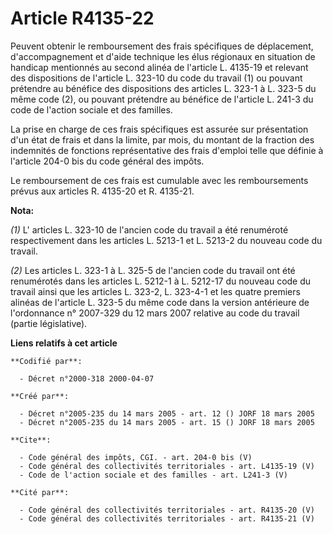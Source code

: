 # Article R4135-22

Peuvent obtenir le remboursement des frais spécifiques de déplacement, d'accompagnement et d'aide technique les élus
régionaux en situation de handicap mentionnés au second alinéa de l'article L. 4135-19 et relevant des dispositions de
l'article L. 323-10 du code du travail (1) ou pouvant prétendre au bénéfice des dispositions des articles L. 323-1 à L. 323-5
du même code (2), ou pouvant prétendre au bénéfice de l'article L. 241-3 du code de l'action sociale et des familles. 

La prise en charge de ces frais spécifiques est assurée sur présentation d'un état de frais et dans la limite, par mois, du
montant de la fraction des indemnités de fonctions représentative des frais d'emploi telle que définie à l'article 204-0 bis
du code général des impôts. 

Le remboursement de ces frais est cumulable avec les remboursements prévus aux articles R. 4135-20 et R. 4135-21.

**Nota:**

_(1)_ L' articles L. 323-10 de l'ancien code du travail a été renuméroté respectivement dans les articles L. 5213-1 et L.
5213-2 du nouveau code du travail.

_(2)_ Les articles L. 323-1 à L. 325-5 de l'ancien code du travail ont été renumérotés dans les articles L. 5212-1 à L.
5212-17 du nouveau code du travail ainsi que les articles L. 323-2, L. 323-4-1 et les quatre premiers alinéas de l'article L.
323-5 du même code dans la version antérieure de l'ordonnance n° 2007-329 du 12 mars 2007 relative au code du travail (partie
législative).

**Liens relatifs à cet article**

	**Codifié par**:

	  - Décret n°2000-318 2000-04-07

	**Créé par**:

	  - Décret n°2005-235 du 14 mars 2005 - art. 12 () JORF 18 mars 2005
	  - Décret n°2005-235 du 14 mars 2005 - art. 15 () JORF 18 mars 2005

	**Cite**:

	  - Code général des impôts, CGI. - art. 204-0 bis (V)
	  - Code général des collectivités territoriales - art. L4135-19 (V)
	  - Code de l'action sociale et des familles - art. L241-3 (V)

	**Cité par**:

	  - Code général des collectivités territoriales - art. R4135-20 (V)
	  - Code général des collectivités territoriales - art. R4135-21 (V)
